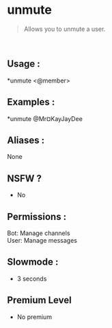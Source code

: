 # unmute

> Allows you to unmute a user.

<br>

## Usage :

*unmute <@member>

## Examples :

*unmute @Mr¤KayJayDee

## Aliases :

None

## NSFW ?

- No

## Permissions :

Bot: Manage channels
<br>
User: Manage messages

## Slowmode :

- 3 seconds

## Premium Level

- No premium